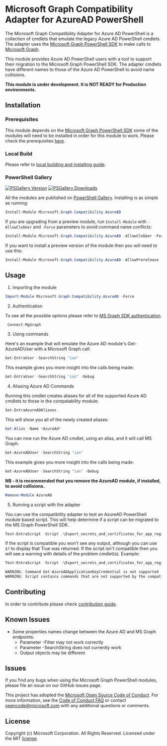 # Microsoft Graph Compatibility Adapter for AzureAD PowerShell

The Microsoft Graph Compatibility Adapter for Azure AD PowerShell is a collection of cmdlets that emulate the legacy Azure AD PowerShell cmdlets. The adapter uses the [Microsoft Graph PowerShell SDK](https://github.com/microsoftgraph/msgraph-sdk-powershell) to make calls to [Microsoft Graph](http://microsoft.graph.com).

This module provides Azure AD PowerShell users with a tool to support their migration to the Microsoft Graph PowerShell SDK. The adapter cmdlets have different names to those of the Azure AD PowerShell to avoid name collisions.

**This module is under development. It is NOT READY for Production environments.**

## Installation

### Prerequisites

This module depends on the [Microsoft Graph PowerShell SDK](https://github.com/microsoftgraph/msgraph-sdk-powershell#readme) some of the modules will need to be installed in order for this module to work. Please check the prerequisites [here](https://github.com/microsoftgraph/msgraph-ps-compatibility-azuread/blob/main/PREREQUISITE.md).

### Local Build

Please refer to [local building and installing guide](https://github.com/microsoftgraph/msgraph-ps-compatibility-azuread/blob/main/build/BUILD.md).

### PowerShell Gallery
[![PSGallery Version](https://img.shields.io/powershellgallery/v/Microsoft.Graph.Compatibility.AzureAD.svg?style=flat&logo=powershell&label=PSGallery%20Version)](https://www.powershellgallery.com/packages/Microsoft.Graph.Compatibility.AzureAD) 
[![PSGallery Downloads](https://img.shields.io/powershellgallery/dt/Microsoft.Graph.Compatibility.AzureAD.svg?style=flat&logo=powershell&label=PSGallery%20Downloads)](https://www.powershellgallery.com/packages/Microsoft.Graph.Compatibility.AzureAD)

All the modules are published on [PowerShell Gallery](https://www.powershellgallery.com/packages/Microsoft.Graph.Compatibility.AzureAD). Installing is as simple as running:

``` powershell
Install-Module Microsoft.Graph.Compatibility.AzureAD
```

If you are upgrading from a preview module, run `Install-Module` with `-AllowClobber` and `-Force` parameters to avoid command name conflicts:

``` powershell
Install-Module Microsoft.Graph.Compatibility.AzureAD -AllowClobber -Force
```

If you want to install a preview version of the module then you will need to use this:

``` powershell
Install-Module Microsoft.Graph.Compatibility.AzureAD -AllowPrerelease
```

## Usage

1. Importing the module
```powershell
Import-Module Microsoft.Graph.Compatibility.AzureAD -Force
```

2. Authentication

To see all the possible options please refer to [MS Graph SDK authentication](https://github.com/microsoftgraph/msgraph-sdk-powershell/blob/dev/README.md#usage).
```powershell
 Connect-MgGraph
```

3. Using commands

Here's an example that will emulate the Azure AD module's Get-AzureADUser with a Microsoft Graph call:

```powershell
Get-EntraUser -SearchString "ian" 
```

This example gives you more insight into the calls being made:

```powershell
Get-EntraUser -SearchString "ian" -Debug
```

4. Aliasing Azure AD Commands

Running this cmdlet creates aliases for all of the supported Azure AD cmdlets to those in the compatability module:

```powershell
Set-EntraAzureADAliases
```

This will show you all of the newly created aliases:

```powershell
Get-Alias -Name *AzureAd*
```

You can now run the Azure AD cmdlet, using an alias, and it will call MS Graph.

```powershell
Get-AzureADUser -SearchString "ian" 
```

This example gives you more insight into the calls being made:

```powershell
Get-AzureADUser -SearchString "ian" -Debug
```

**NB - it is recommended that you remove the AzureAD module, if installed, to avoid collisions.**

```powershell
Remove-Module AzureAD
```

5. Running a script with the adapter

You can use the compatibility adapter to test an AzureAD PowerShell module based script. This will help determine if a script can be migrated to the MS Graph PowerShell SDK. 

```powershell
Test-EntraScript -Script .\Export_secrets_and_certificates_for_app_registrations.ps1
```

If the script is compatible you won't see any output, although you can use `$?` to display that True was returned. If the script isn't compatible then you will see a warning with details of the problem cmdlet(s). Example:

```powershell
Test-EntraScript -Script .\Export_secrets_and_certificates_for_app_registrations.ps1

WARNING: Command Get-AzureADApplicationKeyCredential is not supported
WARNING: Script contains commands that are not supported by the compatibility adapter.
```

## Contributing

In order to contribute please check [contribution guide](https://github.com/microsoftgraph/msgraph-ps-compatibility-azuread/blob/main/CONTRIBUTING.md).

## Known Issues

- Some properties names change between the Azure AD and MS Graph endpoints:
  - Parameter -Filter may not work correctly
  - Parameter -SearchString does not currently work
  - Output objects may be different

## Issues

If you find any bugs when using the Microsoft Graph PowerShell modules, please file an issue on our GitHub issues page.

This project has adopted the [Microsoft Open Source Code of Conduct](https://opensource.microsoft.com/codeofconduct/). For more information, see the [Code of Conduct FAQ](https://opensource.microsoft.com/codeofconduct/faq/) or contact [opencode@microsoft.com](mailto:opencode@microsoft.com) with any additional questions or comments.

## License

Copyright (c) Microsoft Corporation. All Rights Reserved. Licensed under the MIT [license](LICENSE.txt).
